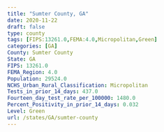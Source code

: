 ```yaml
---
title: "Sumter County, GA"
date: 2020-11-22
draft: false
type: county
tags: [FIPS:13261.0,FEMA:4.0,Micropolitan,Green]
categories: [GA]
County: Sumter County
State: GA
FIPS: 13261.0
FEMA_Region: 4.0
Population: 29524.0
NCHS_Urban_Rural_Classification: Micropolitan
Tests_in_prior_14_days: 437.0
Fourteen_day_test_rate_per_100000: 1480.0
Percent_Positivity_in_prior_14_days: 0.032
Level: Green
url: /states/GA/sumter-county
---
```



